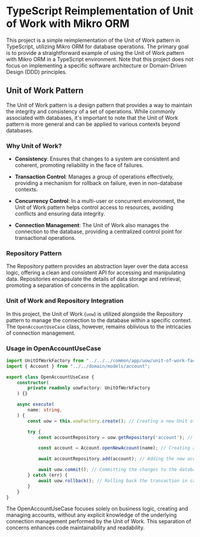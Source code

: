 # TypeScript Reimplementation of Unit of Work with Mikro ORM

This project is a simple reimplementation of the Unit of Work pattern in TypeScript, utilizing Mikro ORM for database operations. The primary goal is to provide a straightforward example of using the Unit of Work pattern with Mikro ORM in a TypeScript environment. Note that this project does not focus on implementing a specific software architecture or Domain-Driven Design (DDD) principles.

## Unit of Work Pattern

The Unit of Work pattern is a design pattern that provides a way to maintain the integrity and consistency of a set of operations. While commonly associated with databases, it's important to note that the Unit of Work pattern is more general and can be applied to various contexts beyond databases.

### Why Unit of Work?

- **Consistency**: Ensures that changes to a system are consistent and coherent, promoting reliability in the face of failures.

- **Transaction Control**: Manages a group of operations effectively, providing a mechanism for rollback on failure, even in non-database contexts.

- **Concurrency Control**: In a multi-user or concurrent environment, the Unit of Work pattern helps control access to resources, avoiding conflicts and ensuring data integrity.

- **Connection Management**: The Unit of Work also manages the connection to the database, providing a centralized control point for transactional operations.

### Repository Pattern

The Repository pattern provides an abstraction layer over the data access logic, offering a clean and consistent API for accessing and manipulating data. Repositories encapsulate the details of data storage and retrieval, promoting a separation of concerns in the application.

### Unit of Work and Repository Integration

In this project, the Unit of Work (`uow`) is utilized alongside the Repository pattern to manage the connection to the database within a specific context. The `OpenAccountUseCase` class, however, remains oblivious to the intricacies of connection management.

### Usage in OpenAccountUseCase

```typescript
import UnitOfWorkFactory from "../../../common/app/uow/unit-of-work-factory";
import { Account } from "../../domain/models/account";

export class OpenAccountUseCase {
    constructor(
        private readonly uowFactory: UnitOfWorkFactory
    ) {}

    async execute(
        name: string,
    ) {
        const uow = this.uowFactory.create(); // Creating a new Unit of Work instance

        try {
            const accountRepository = uow.getRepository('account'); // Getting the repository for the 'account' entity

            const account = Account.openNewAccount(name); // Creating a new account

            await accountRepository.add(account); // Adding the new account to the repository

            await uow.commit(); // Committing the changes to the database
        } catch (err) {
            await uow.rollback(); // Rolling back the transaction in case of an error
        }
    }
}
```
The OpenAccountUseCase focuses solely on business logic, creating and managing accounts, without any explicit knowledge of the underlying connection management performed by the Unit of Work. This separation of concerns enhances code maintainability and readability.
